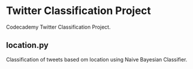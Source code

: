 # Twitter Classification Project
Codecademy Twitter Classification Project.
## location.py
Classification of tweets based om location using Naive Bayesian Classifier.
